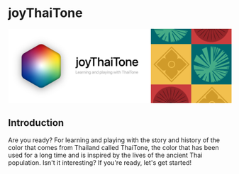 # joyThaiTone

![joyThaiTone_banner](https://github.com/jsongpob/wwdc23_joyThaiTone/blob/main/pictures/github_profile/joythaitone-banner.png)

## Introduction
Are you ready? For learning and playing with the story and history of the color that comes from Thailand called ThaiTone, the color that has been used for a long time and is inspired by the lives of the ancient Thai population. Isn't it interesting? If you're ready, let's get started!
